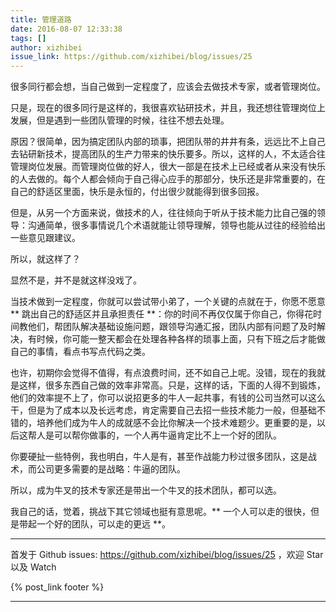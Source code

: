 ```yaml
---
title: 管理道路
date: 2016-08-07 12:33:38
tags: []
author: xizhibei
issue_link: https://github.com/xizhibei/blog/issues/25
---
```

很多同行都会想，当自己做到一定程度了，应该会去做技术专家，或者管理岗位。

只是，现在的很多同行是这样的，我很喜欢钻研技术，并且，我还想往管理岗位上发展，但是遇到一些团队管理的时候，往往不想去处理。

原因？很简单，因为搞定团队内部的琐事，把团队带的井井有条，远远比不上自己去钻研新技术，提高团队的生产力带来的快乐要多。所以，这样的人，不太适合往管理岗位发展。而管理岗位做的好人，很大一部是在技术上已经或者从来没有快乐的人去做的。每个人都会倾向于自己得心应手的那部分，快乐还是非常重要的，在自己的舒适区里面，快乐是永恒的，付出很少就能得到很多回报。

但是，从另一个方面来说，做技术的人，往往倾向于听从于技术能力比自己强的领导：沟通简单，很多事情说几个术语就能让领导理解，领导也能从过往的经验给出一些意见跟建议。

所以，就这样了？

显然不是，并不是就这样没戏了。

当技术做到一定程度，你就可以尝试带小弟了，一个关键的点就在于，你愿不愿意 ** 跳出自己的舒适区并且承担责任 **：你的时间不再仅仅属于你自己，你得花时间教他们，帮团队解决基础设施问题，跟领导沟通汇报，团队内部有问题了及时解决，有时候，你可能一整天都会在处理各种各样的琐事上面，只有下班之后才能做自己的事情，看点书写点代码之类。

也许，初期你会觉得不值得，有点浪费时间，还不如自己上呢。没错，现在的我就是这样，很多东西自己做的效率非常高。只是，这样的话，下面的人得不到锻炼，他们的效率提不上了，你可以说招更多的牛人一起共事，有钱的公司当然可以这么干，但是为了成本以及长远考虑，肯定需要自己去招一些技术能力一般，但基础不错的，培养他们成为牛人的成就感不会比你解决一个技术难题少。更重要的是，以后这帮人是可以帮你做事的，一个人再牛逼肯定比不上一个好的团队。

你要硬扯一些特例，我也明白，牛人是有，甚至作战能力秒过很多团队，这是战术，而公司更多需要的是战略：牛逼的团队。

所以，成为牛叉的技术专家还是带出一个牛叉的技术团队，都可以选。

我自己的话，觉着，挑战下其它领域也挺有意思呢。** 一个人可以走的很快，但是带起一个好的团队，可以走的更远 **。


***
首发于 Github issues: https://github.com/xizhibei/blog/issues/25 ，欢迎 Star 以及 Watch

{% post_link footer %}
***